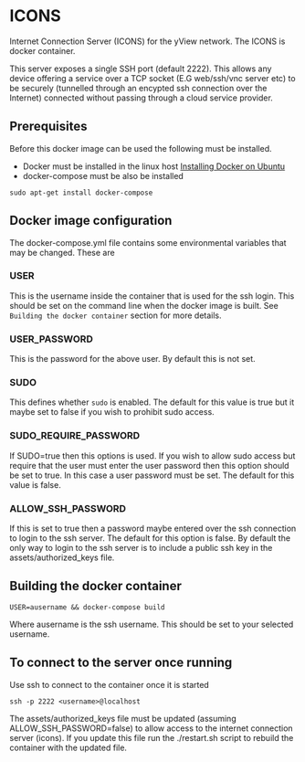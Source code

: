 # ICONS
Internet Connection Server (ICONS) for the yView network. The ICONS is docker container.

This server exposes a single SSH port (default 2222). This allows any device offering a service over a TCP socket (E.G web/ssh/vnc server etc) to be securely (tunnelled through an encypted ssh connection over the Internet) connected without passing through a cloud service provider.

## Prerequisites
Before this docker image can be used the following must be installed.

 - Docker must be installed in the linux host
 	[Installing Docker on Ubuntu](https://docs.docker.com/engine/install/ubuntu/)
 - docker-compose must be also be installed

```
sudo apt-get install docker-compose
```

## Docker image configuration
The docker-compose.yml file contains some environmental variables that may be changed. These are

### USER
This is the username inside the container that is used for the ssh login. This should be set on the command line when the docker image is built. See `Building the docker container` section for more details.

### USER_PASSWORD
This is the password for the above user. By default this is not set.

### SUDO
This defines whether `sudo` is enabled. The default for this value is true but it maybe set to false if you wish to prohibit sudo access.

### SUDO_REQUIRE_PASSWORD
If SUDO=true then this options is used. If you wish to allow sudo access but require that the user must enter the user password then this option should be set to true. In this case a user password must be set. The default for this value is false.

### ALLOW_SSH_PASSWORD
If this is set to true then a password maybe entered over the ssh connection to login to the ssh server. The default for this option is false.
By default the only way to login to the ssh server is to include a public ssh key in the assets/authorized_keys file.

## Building the docker container

```
USER=ausername && docker-compose build
```

Where ausername is the ssh username. This should be set to your selected username.

## To connect to the server once running
Use ssh to connect to the container once it is started

```
ssh -p 2222 <username>@localhost
```

The assets/authorized_keys file must be updated (assuming ALLOW_SSH_PASSWORD=false) to allow access to the internet connection server (icons). If you update this file run the ./restart.sh script to rebuild the container with the updated file.